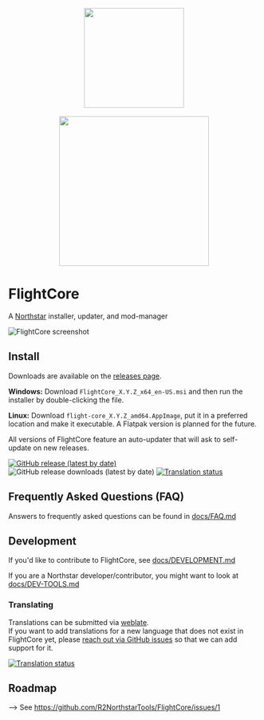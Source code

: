 <p align="center">
	<img src="docs/assets/Square310x310Logo.png" width="200px">
	<br>
	<br>
	<a href="https://r2northstartools.github.io/FlightCore/index.html?win-setup"><img src="docs/assets/downloadbutton.png" width="300px"></a>
	<br>
</p>

# FlightCore

A [Northstar](https://northstar.tf/) installer, updater, and mod-manager

![FlightCore screenshot](docs/assets/main-window-screenshot.png)

## Install

Downloads are available on the [releases page](https://github.com/R2NorthstarTools/FlightCore/releases).

**Windows:** Download `FlightCore_X.Y.Z_x64_en-US.msi` and then run the installer by double-clicking the file.

**Linux:** Download `flight-core_X.Y.Z_amd64.AppImage`, put it in a preferred location and make it executable. A Flatpak version is planned for the future.

All versions of FlightCore feature an auto-updater that will ask to self-update on new releases.

<a href="https://github.com/R2NorthstarTools/FlightCore/releases"><img src="https://img.shields.io/github/v/release/R2NorthstarTools/FlightCore" alt="GitHub release (latest by date)"></a>
<img src="https://img.shields.io/github/downloads/R2NorthstarTools/FlightCore/latest/total" alt="GitHub release downloads (latest by date)">
<a href="https://translate.harmony.tf/engage/northstar/">
<img src="https://translate.harmony.tf/widgets/northstar/-/flightcore/svg-badge.svg" alt="Translation status" />
</a>

## Frequently Asked Questions (FAQ)

Answers to frequently asked questions can be found in [docs/FAQ.md](docs/FAQ.md)

## Development

If you'd like to contribute to FlightCore, see [docs/DEVELOPMENT.md](docs/DEVELOPMENT.md)

If you are a Northstar developer/contributor, you might want to look at [docs/DEV-TOOLS.md](docs/DEV-TOOLS.md)

### Translating

Translations can be submitted via [weblate](https://translate.harmony.tf/projects/northstar/flightcore/). \
If you want to add translations for a new language that does not exist in FlightCore yet, please [reach out via GitHub issues](https://github.com/R2NorthstarTools/FlightCore/issues/new) so that we can add support for it.

<a href="https://translate.harmony.tf/engage/northstar/">
<img src="https://translate.harmony.tf/widgets/northstar/-/flightcore/multi-auto.svg" alt="Translation status" />
</a>

## Roadmap

--> See https://github.com/R2NorthstarTools/FlightCore/issues/1
